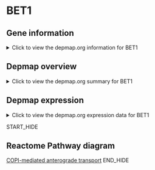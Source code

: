 <h1>BET1</h1>

<h2>Gene information</h2>
<details>
  <summary>Click to view the depmap.org information for BET1</summary>
  <iframe src="https://depmap.org/portal/gene/BET1?tab=about" style="border:none;width:100%;height:800px"></iframe>
</details>

<h2>Depmap overview</h2>
<details>
  <summary>Click to view the depmap.org summary for BET1</summary>
  <iframe src="https://depmap.org/portal/gene/BET1?tab=overview" style="border:none;width:100%;height:800px"></iframe>
</details>

<h2>Depmap expression</h2>
<details>
  <summary>Click to view the depmap.org expression data for BET1</summary>
  <iframe src="https://depmap.org/portal/gene/BET1?tab=characterization" style="border:none;width:100%;height:800px"></iframe>
</details>


START_HIDE
<h2>Reactome Pathway diagram</h2>
<a href="https://reactome.org/PathwayBrowser/#/R-HSA-6807878">COPI-mediated anterograde transport</a>
END_HIDE


